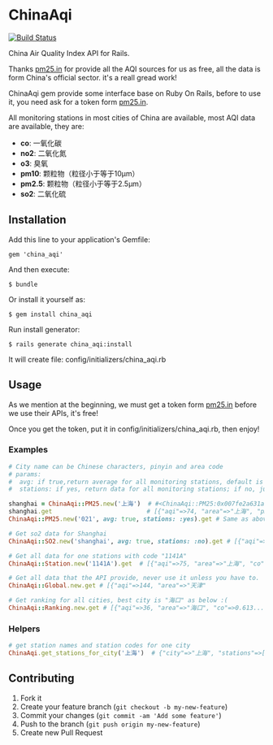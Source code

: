 # ChinaAqi

[![Build Status](https://travis-ci.org/Xuhao/china_aqi.png?branch=master)](https://travis-ci.org/Xuhao/china_aqi)

China Air Quality Index API for Rails.

Thanks [pm25.in][pm25_in] for provide all the AQI sources for us as free, all the data is form China's official sector. it's a reall gread work!

ChinaAqi gem provide some interface base on Ruby On Rails, before to use it, you need ask for a token form [pm25.in][pm25_in_api].

All monitoring stations in most cities of China are available, most AQI data are available, they are:

  - **co**: 一氧化碳
  - **no2**: 二氧化氮
  - **o3**: 臭氧
  - **pm10**: 颗粒物（粒径小于等于10μm）
  - **pm2.5**: 颗粒物（粒径小于等于2.5μm）
  - **so2**: 二氧化硫

## Installation

Add this line to your application's Gemfile:

    gem 'china_aqi'

And then execute:

    $ bundle

Or install it yourself as:

    $ gem install china_aqi

Run install generator:

    $ rails generate china_aqi:install

It will create file: config/initializers/china_aqi.rb

## Usage

As we mention at the beginning, we must get a token form [pm25.in][pm25_in_api] before we use their APIs, it's free!

Once you get the token, put it in config/initializers/china_aqi.rb, then enjoy!

### Examples

```ruby
# City name can be Chinese characters, pinyin and area code
# params:
#  avg: if true,return average for all monitoring stations, default is true
#  stations: if yes, return data for all monitoring stations; if no, just return average.

shanghai = ChinaAqi::PM25.new('上海')  # #<ChinaAqi::PM25:0x007fe2a631aef8 @city="上海" ...
shanghai.get                          # [{"aqi"=>74, "area"=>"上海", "pm2_5"=>48 ...
ChinaAqi::PM25.new('021', avg: true, stations: :yes).get # Same as above.

# Get so2 data for Shanghai
ChinaAqi::SO2.new('shanghai', avg: true, stations: :no).get # [{"aqi"=>74, "area"=> ...

# Get all data for one stations with code "1141A"
ChinaAqi::Station.new('1141A').get  # [{"aqi"=>75, "area"=>"上海", "co"=>0.0, ...

# Get all data that the API provide, never use it unless you have to.
ChinaAqi::Global.new.get # [{"aqi"=>144, "area"=>"天津"

# Get ranking for all cities, best city is "海口" as below :(
ChinaAqi::Ranking.new.get # [{"aqi"=>36, "area"=>"海口", "co"=>0.613...
```

### Helpers

```ruby
# get station names and station codes for one city
ChinaAqi.get_stations_for_city('上海')  # {"city"=>"上海", "stations"=>[{"station_name"=>"普陀"
```

## Contributing

1. Fork it
2. Create your feature branch (`git checkout -b my-new-feature`)
3. Commit your changes (`git commit -am 'Add some feature'`)
4. Push to the branch (`git push origin my-new-feature`)
5. Create new Pull Request


[pm25_in]: http://www.pm25.in
[pm25_in_api]: http://www.pm25.in/api_doc